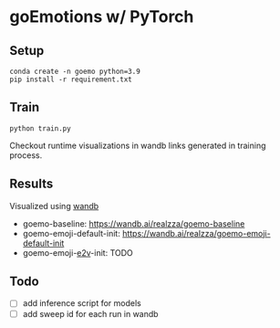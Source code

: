 # goEmotions w/ PyTorch

## Setup
```
conda create -n goemo python=3.9
pip install -r requirement.txt
```

## Train
```
python train.py
```
Checkout runtime visualizations in wandb links generated in training process.

## Results 
Visualized using [wandb](https://github.com/wandb/wandb)

- goemo-baseline: https://wandb.ai/realzza/goemo-baseline
- goemo-emoji-default-init: https://wandb.ai/realzza/goemo-emoji-default-init
- goemo-emoji-[e2v](e2vDemo/emoji_torch.ipynb)-init: TODO

## Todo
- [ ] add inference script for models
- [ ] add sweep id for each run in wandb